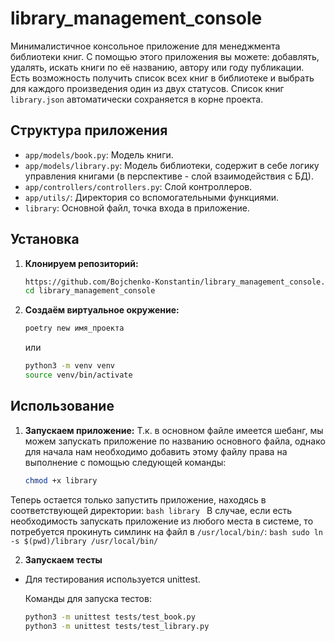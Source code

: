 # library_management_console

Минималистичное консольное приложение для менеджмента библиотеки книг. 
С помощью этого приложения вы можете: добавлять, удалять, искать книги по её названию, автору или году публикации. Есть возможность получить список всех книг в библиотеке и выбрать для каждого произведения один из двух статусов.
Список книг `library.json` автоматически сохраняется в корне проекта.

## Структура приложения

- `app/models/book.py`: Модель книги.
- `app/models/library.py`: Модель библиотеки, содержит в себе логику управления книгами (в перспективе - слой взаимодействия с БД).
- `app/controllers/controllers.py`: Слой контроллеров.
- `app/utils/`: Директория со вспомогательными функциями.
- `library`: Основной файл, точка входа в приложение.

## Установка

1. **Клонируем репозиторий:**

    ```bash
    https://github.com/Bojchenko-Konstantin/library_management_console.git    
    cd library_management_console
    ```

2. **Создаём виртуальное окружение:**
    ```bash
    poetry new имя_проекта
    ```
    или
    ```bash
    python3 -m venv venv
    source venv/bin/activate
    ```

## Использование

1. **Запускаем приложение:**
    Т.к. в основном файле имеется шебанг, мы можем запускать приложение по названию основного файла, однако для начала нам необходимо добавить этому файлу права на выполнение с помощью следующей команды:
    ```bash
    chmod +x library
    ```
Теперь остается только запустить приложение, находясь в соответствующей директории:
    ```bash
    library
    ```
В случае, если есть необходимость запускать приложение из любого места в системе, то потребуется прокинуть симлинк на файл в `/usr/local/bin/`:
    ```bash
    sudo ln -s $(pwd)/library /usr/local/bin/
    ```

2. **Запускаем тесты**
- Для тестирования используется unittest.

    Команды для запуска тестов:
    ```bash
    python3 -m unittest tests/test_book.py
    python3 -m unittest tests/test_library.py
    ```

